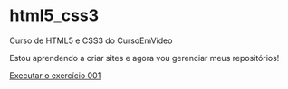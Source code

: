 # html5_css3
 Curso de HTML5 e CSS3 do CursoEmVideo

 Estou aprendendo a criar sites e agora vou gerenciar meus repositórios!

<a href="https://josimar140.github.io/html5_css3/exercicios/ex001/index.html">Executar o exercício 001</a>
